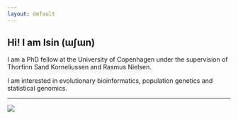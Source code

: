```yaml
---
layout: default
---
```


## Hi! I am Isin (ɯʃɯn)


<!--<img class="profile-picture" src="sherlock.jpg">-->

I am a PhD fellow at the University of Copenhagen under the supervision of Thorfinn Sand Korneliussen and Rasmus Nielsen.

I am interested in evolutionary bioinformatics, population genetics and statistical genomics.

---
<img src="https://ghchart.rshah.org/isinaltinkaya"/>
